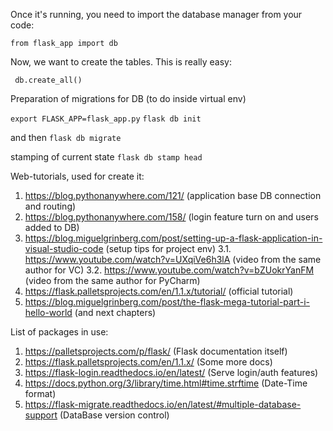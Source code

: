 Once it's running, you need to import the database manager from your code:

``` from flask_app import db ```

Now, we want to create the tables. This is really easy:

``` db.create_all()```

Preparation of migrations for DB (to do inside virtual env)

```export FLASK_APP=flask_app.py```
```flask db init```

and then
```flask db migrate```

stamping of current state
```flask db stamp head```

Web-tutorials, used for create it:
1. https://blog.pythonanywhere.com/121/ (application base DB connection and routing)
2. https://blog.pythonanywhere.com/158/ (login feature turn on and users added to DB)
3. https://blog.miguelgrinberg.com/post/setting-up-a-flask-application-in-visual-studio-code (setup tips for project env)
3.1. https://www.youtube.com/watch?v=UXqiVe6h3lA (video from the same author for VC)
3.2. https://www.youtube.com/watch?v=bZUokrYanFM (video from the same author for PyCharm)
4. https://flask.palletsprojects.com/en/1.1.x/tutorial/ (official tutorial)
5. https://blog.miguelgrinberg.com/post/the-flask-mega-tutorial-part-i-hello-world (and next chapters)

List of packages in use:
1. https://palletsprojects.com/p/flask/ (Flask documentation itself)
2. https://flask.palletsprojects.com/en/1.1.x/ (Some more docs)
3. https://flask-login.readthedocs.io/en/latest/ (Serve login/auth features)
4. https://docs.python.org/3/library/time.html#time.strftime (Date-Time format)
5. https://flask-migrate.readthedocs.io/en/latest/#multiple-database-support (DataBase version control)

